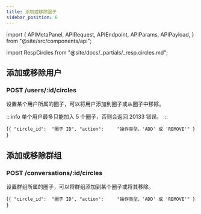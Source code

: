 ```yaml
---
title: 添加或移除圈子
sidebar_position: 6
---
```


import {
  APIMetaPanel,
  APIRequest,
  APIEndpoint,
  APIParams,
  APIPayload,
} from "@site/src/components/api";

import RespCircles from "@site/docs/_partials/_resp.circles.md";

## 添加或移除用户

### POST /users/:id/circles

设置某个用户所属的圈子，可以将用户添加到圈子或从圈子中移除。

:::info
单个用户最多只能加入 5 个圈子，否则会返回 20133 错误。
:::

<APIEndpoint url="/users/:id/circles" />

<APIMetaPanel scope="CIRCLES:WRITE" />

<APIParams p-id="用户 ID" p-id-required={true} />

<APIPayload>{`{
  "circle_id":  "圈子 ID",
  "action":     "操作类型，'ADD' 或 'REMOVE'"
}
`}</APIPayload>

<APIRequest
  title="Add a user to the circle"
  method="POST"
  url='/users/06aed1e3-bd77-4a59-991a-5bb5ae6fbb09/circles --data &apos;{"circle_id": "a465ffdb-4441-4cb9-8b45 -00cf79dfbc46e", "action": "ADD" }&apos;'
/>

<RespCircles />

## 添加或移除群组

### POST /conversations/:id/circles

设置群组所属的圈子，可以将群组添加到某个圈子或将其移除。

<APIEndpoint url="/conversations/:id/circles" />

<APIMetaPanel scope="CIRCLES:WRITE" />

<APIParams p-id="会话 ID" p-id-required={true} />

<APIPayload>{`{
  "circle_id":  "圈子 ID",
  "action":     "操作类型，'ADD' 或 'REMOVE'"
}
`}</APIPayload>

<APIRequest
  title="Add a group to the circle"
  method="POST"
  url='/conversations/928c5c40-769c-3e97-8387-fb1ae0645311/circles --data &apos;{"circle_id": "a465ffdb-4441-4cb9-8b45 -00cf79dfbc46e", "action": "ADD" }&apos;'
/>

<RespCircles />
